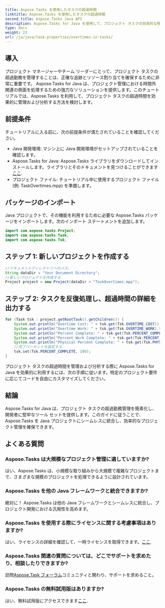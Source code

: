 ```yaml
---
title: Aspose.Tasks を使用したタスクの超過時間
linktitle: Aspose.Tasks を使用したタスクの超過時間
second_title: Aspose.Tasks Java API
description: Aspose.Tasks for Java を使用して、プロジェクト タスクの効率的な残業管理を検討してください。追跡とリソース割り当てを簡単に簡素化します。
type: docs
weight: 23
url: /ja/java/task-properties/overtimes-in-tasks/
---
```

## 導入
プロジェクト マネージャーやチーム リーダーにとって、プロジェクト タスクの超過勤務を管理することは、正確な追跡とリソース割り当てを確保するために非常に重要です。 Aspose.Tasks for Java は、プロジェクト管理における時間外関連の側面を処理するための強力なソリューションを提供します。このチュートリアルでは、Aspose.Tasks を利用して、プロジェクト タスクの超過時間を効果的に管理および分析する方法を検討します。
## 前提条件
チュートリアルに入る前に、次の前提条件が満たされていることを確認してください。
- Java 開発環境: マシン上に Java 開発環境がセットアップされていることを確認します。
-  Aspose.Tasks for Java: Aspose.Tasks ライブラリをダウンロードしてインストールします。ライブラリとそのドキュメントを見つけることができます[ここ](https://reference.aspose.com/tasks/java/).
- プロジェクト ファイル: チュートリアル中に使用するプロジェクト ファイル (例: TaskOvertimes.mpp) を準備します。
## パッケージのインポート
Java プロジェクトで、その機能を利用するために必要な Aspose.Tasks パッケージをインポートします。次のインポート ステートメントを追加します。
```java
import com.aspose.tasks.Project;
import com.aspose.tasks.Task;
import com.aspose.tasks.Tsk;
```
## ステップ 1: 新しいプロジェクトを作成する
```java
//ドキュメントディレクトリへのパス。
String dataDir = "Your Document Directory";
//新しいプロジェクトを作成する
Project project = new Project(dataDir + "TaskOvertimes.mpp");
```
## ステップ 2: タスクを反復処理し、超過時間の詳細を出力する
```java
for (Task tsk : project.getRootTask().getChildren()) {
    System.out.println("Overtime Cost: " + tsk.get(Tsk.OVERTIME_COST));
    System.out.println("Overtime Work: " + tsk.get(Tsk.OVERTIME_WORK).toString());
    System.out.println("Percent Complete: " + tsk.get(Tsk.PERCENT_COMPLETE));
    System.out.println("Percent Work Complete: " + tsk.get(Tsk.PERCENT_WORK_COMPLETE).toString());
    System.out.println("Physical Percent Complete: " + tsk.get(Tsk.PHYSICAL_PERCENT_COMPLETE).toString());
    //完了パーセントを設定する
    tsk.set(Tsk.PERCENT_COMPLETE, 100);
}
```
プロジェクト タスクの超過時間を管理および分析する際に Aspose.Tasks for Java を効果的に利用するには、次の手順に従います。特定のプロジェクト要件に応じてコードを自由にカスタマイズしてください。
## 結論
Aspose.Tasks for Java は、プロジェクト タスクの超過勤務管理を簡素化し、開発者に堅牢なツール セットを提供します。このガイドに従うことで、Aspose.Tasks を Java プロジェクトにシームレスに統合し、効率的なプロジェクト管理を確保できます。
## よくある質問
### Aspose.Tasks は大規模なプロジェクト管理に適していますか?
はい、Aspose.Tasks は、小規模な取り組みから大規模で複雑なプロジェクトまで、さまざまな規模のプロジェクトを処理できるように設計されています。
### Aspose.Tasks を他の Java フレームワークと統合できますか?
絶対に！ Aspose.Tasks は他の Java フレームワークとシームレスに統合し、プロジェクト開発における汎用性を高めます。
### Aspose.Tasks を使用する際にライセンスに関する考慮事項はありますか?
はい、ライセンスの詳細を確認して、一時ライセンスを取得できます。[ここ](https://purchase.aspose.com/temporary-license/).
### Aspose.Tasks 関連の質問については、どこでサポートを求めたり、相談したりできますか?
訪問[Aspose.Task フォーラム](https://forum.aspose.com/c/tasks/15)コミュニティと関わり、サポートを求めること。
### Aspose.Tasks の無料試用版はありますか?
はい、無料試用版にアクセスできます[ここ](https://releases.aspose.com/).